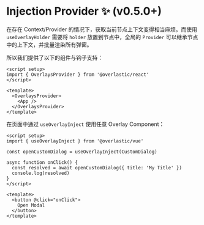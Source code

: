 # Injection Provider ✨ (v0.5.0+)

在存在 Context/Provider 的情况下，获取当前节点上下文变得相当麻烦。而使用 `useOverlayHolder` 需要将 `holder` 放置到节点中，全局的 `Provider` 可以继承节点中的上下文，并批量渲染所有弹窗。

所以我们提供了以下的组件与钩子支持：

```vue
<script setup>
import { OverlaysProvider } from '@overlastic/react'
</script>

<template>
  <OverlaysProvider>
    <App />
  </OverlaysProvider>
</template>
```

在页面中通过 `useOverlayInject` 使用任意 Overlay Component：

```vue
<script setup>
import { useOverlayInject } from '@overlastic/vue'

const openCustomDialog = useOverlayInject(CustomDialog)

async function onClick() {
  const resolved = await openCustomDialog({ title: 'My Title' })
  console.log(resolved)
}
</script>

<template>
  <button @click="onClick">
    Open Modal
  </button>
</template>
```
